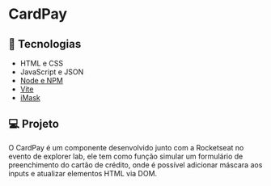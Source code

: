 # CardPay

## 🚀 Tecnologias

- HTML e CSS
- JavaScript e JSON
- [Node e NPM](https://nodejs.org/)
- [Vite](https://vitejs.dev/)
- [iMask](https://imask.js.org)

## 💻 Projeto

O CardPay é um componente desenvolvido junto com a Rocketseat no evento de explorer lab, ele tem como função simular um formulário de preenchimento do cartão de crédito, onde é possível adicionar máscara aos inputs e atualizar elementos HTML via DOM.
